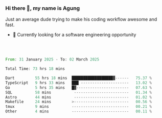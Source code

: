 ### Hi there 👋, my name is Agung
Just an average dude trying to make his coding workflow awesome and fast.

<!--
**agungfir98/agungfir98** is a ✨ _special_ ✨ repository because its `README.md` (this file) appears on your GitHub profile.
-->

- 🔭 Currently looking for a software engineering opportunity
<br/>
<br/>
<!--START_SECTION:waka-->

```rust
From: 31 January 2025 - To: 02 March 2025

Total Time: 73 hrs 18 mins

Dart         55 hrs 18 mins  ██████████████████▓------   75.37 %
TypeScript   9 hrs 33 mins   ███ ---------------------   13.02 %
Go           5 hrs 35 mins   █▓-----------------------   07.63 %
SQL          58 mins          ------------------------   01.34 %
Astro        44 mins          ------------------------   01.02 %
Makefile     24 mins         >------------------------   00.56 %
tmux         9 mins          -------------------------   00.21 %
Other        4 mins          -------------------------   00.11 %
```

<!--END_SECTION:waka-->

